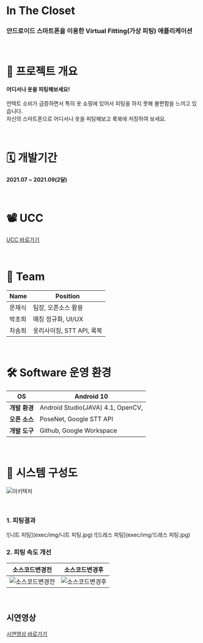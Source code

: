 # In The Closet
### 안드로이드 스마트폰을 이용한 Virtual Fitting(가상 피팅) 애플리케이션  



<br>


# 📰 프로젝트 개요

**어디서나 옷을 피팅해보세요!**
<br> <br>
언택트 소비가 급증하면서 특히 옷 쇼핑에 있어서 피팅을 하지 못해 불편함을 느끼고 있습니다. <br> 자신의 스마트폰으로 어디서나 옷을 피팅해보고 룩북에 저장하여 보세요.

<br>

# 🗓️ 개발기간

**2021.07 ~ 2021.09(2달)**

<br>

# 📽️ UCC

[UCC 바로가기](https://www.youtube.com/watch?v=KiL8vpJiV0E)   

<br>

# 🌟 Team
| Name         | **Position**                                        |
| ------------ | -------------------------------------------- |
| 문재식  | 팀장, 오픈소스 활용            |
| 박초희 | 매칭 정규화, UI/UX                           |
| 차송희   | 옷리사이징, STT API, 룩북 |


<br>

# 🛠️ Software 운영 환경
| **OS**         | Android 10                                        |
| ------------ | -------------------------------------------- |
| **개발 환경**  | Android Studio(JAVA) 4.1, OpenCV,              |
| **오픈 소스** | PoseNet, Google STT API                             |
| **개발 도구**    | Github, Google Workspace |

<br>

# 📌 시스템 구성도

![아키텍처](exec/img/시스템구성도.png)


<br>

### 1. 피팅결과
![니트 피팅](exec/img/니트 피팅.jpg)
![드레스 피팅](exec/img/드레스 피팅.jpg)

### 2. 피팅 속도 개선
| 소스코드변경전         | 소스코드변경후                                       |
| ------------ | -------------------------------------------- |
| ![소스코드변경전](exec/img/소스코드변경전.gif) | ![소스코드변경후](exec/img/소스코드변경후.gif)           |


<br>

## 시연영상

[시연영상 바로가기](https://www.youtube.com/watch?v=sfga9Pht5qA)

<br>
